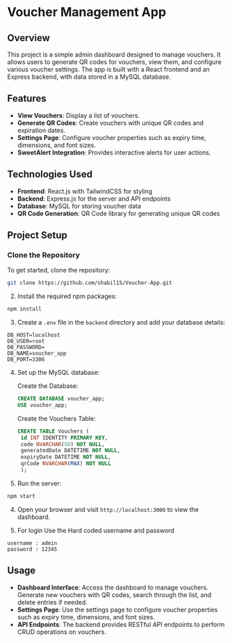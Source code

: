 # Voucher Management App

## Overview
This project is a simple admin dashboard designed to manage vouchers. It allows users to generate QR codes for vouchers, view them, and configure various voucher settings. The app is built with a React frontend and an Express backend, with data stored in a MySQL database.

## Features
- **View Vouchers**: Display a list of vouchers.
- **Generate QR Codes**: Create vouchers with unique QR codes and expiration dates.
- **Settings Page**: Configure voucher properties such as expiry time, dimensions, and font sizes.
- **SweetAlert Integration**: Provides interactive alerts for user actions.

## Technologies Used
- **Frontend**: React.js with TailwindCSS for styling
- **Backend**: Express.js for the server and API endpoints
- **Database**: MySQL for storing voucher data
- **QR Code Generation**: QR Code library for generating unique QR codes

## Project Setup

### Clone the Repository
To get started, clone the repository:
```bash
git clone https://github.com/shabil15/Voucher-App.git
```

2. Install the required npm packages:
```bash
npm install
```

3. Create a `.env` file in the `backend` directory and add your database details:
```env
DB_HOST=localhost
DB_USER=root
DB_PASSWORD=
DB_NAME=voucher_app
DB_PORT=3306
```

4. Set up the MySQL database:
   
   Create the Database:
   ```sql
   CREATE DATABASE voucher_app;
   USE voucher_app;
   ```

   Create the Vouchers Table:
   ```sql
   CREATE TABLE Vouchers (
    id INT IDENTITY PRIMARY KEY,
    code NVARCHAR(50) NOT NULL,
    generatedDate DATETIME NOT NULL,
    expiryDate DATETIME NOT NULL,
    qrCode NVARCHAR(MAX) NOT NULL
    );

   ```

5. Run the server:
```bash
npm start
```

4. Open your browser and visit `http://localhost:3000` to view the dashboard.

5. For login Use the Hard coded username and password
```
username : admin
password : 12345
```

## Usage
- **Dashboard Interface**: Access the dashboard to manage vouchers. Generate new vouchers with QR codes, search through the list, and delete entries if needed.
- **Settings Page**: Use the settings page to configure voucher properties such as expiry time, dimensions, and font sizes.
- **API Endpoints**: The backend provides RESTful API endpoints to perform CRUD operations on vouchers.
